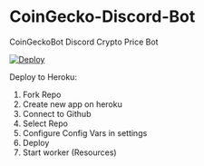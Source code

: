 # CoinGecko-Discord-Bot
CoinGeckoBot Discord Crypto Price Bot


[![Deploy](https://www.herokucdn.com/deploy/button.svg)](https://heroku.com/deploy?template=https://github.com/lucyharun/new)



Deploy to Heroku:

1. Fork Repo
2. Create new app on heroku
3. Connect to Github
4. Select Repo
5. Configure Config Vars in settings
6. Deploy
7. Start worker (Resources)

